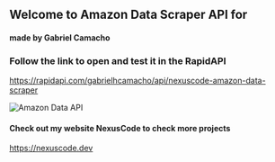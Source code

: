 ## Welcome to Amazon Data Scraper API for
#### made by Gabriel Camacho


### Follow the link to open and test it in the RapidAPI

https://rapidapi.com/gabrielhcamacho/api/nexuscode-amazon-data-scraper

![Amazon Data API](/Users/apple/Desktop/Projetos/amazon_api/rapidapi.png)

#### Check out my website NexusCode to check more projects
https://nexuscode.dev